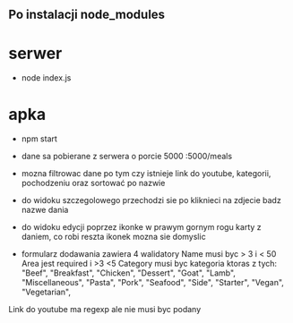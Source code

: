 ## Po instalacji node_modules

# serwer
- node index.js
# apka
- npm start

- dane sa pobierane z serwera o porcie 5000 :5000/meals
- mozna filtrowac dane po tym czy istnieje link do youtube, kategorii, pochodzeniu oraz sortować po nazwie
- do widoku szczegolowego przechodzi sie po kliknieci na zdjecie badz nazwe dania
- do widoku edycji poprzez ikonke w prawym gornym rogu karty z daniem, co robi reszta ikonek mozna sie domyslic

- formularz dodawania zawiera 4 walidatory
Name musi byc > 3 i < 50
Area jest required i >3 <5
Category musi byc kategoria ktoras z tych: 
    "Beef",
    "Breakfast",
    "Chicken",
    "Dessert",
    "Goat",
    "Lamb",
    "Miscellaneous",
    "Pasta",
    "Pork",
    "Seafood",
    "Side",
    "Starter",
    "Vegan",
    "Vegetarian",

Link do youtube ma regexp ale nie musi byc podany